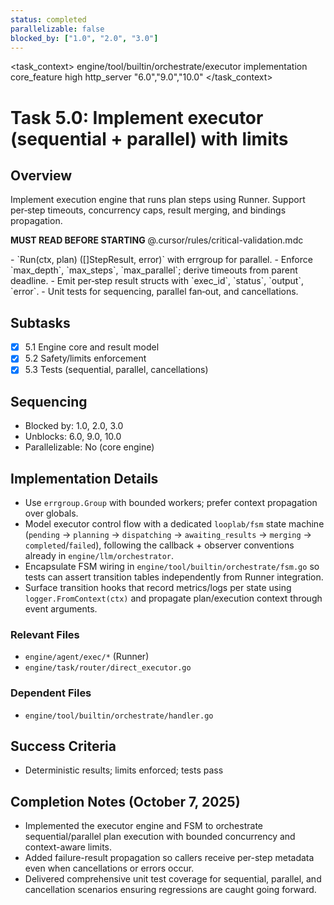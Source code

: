 ```yaml
---
status: completed
parallelizable: false
blocked_by: ["1.0", "2.0", "3.0"]
---
```


<task_context>
<domain>engine/tool/builtin/orchestrate/executor</domain>
<type>implementation</type>
<scope>core_feature</scope>
<complexity>high</complexity>
<dependencies>http_server</dependencies>
<unblocks>"6.0","9.0","10.0"</unblocks>
</task_context>

# Task 5.0: Implement executor (sequential + parallel) with limits

## Overview

Implement execution engine that runs plan steps using Runner. Support per‑step timeouts, concurrency caps, result merging, and bindings propagation.

<critical>**MUST READ BEFORE STARTING** @.cursor/rules/critical-validation.mdc</critical>

<requirements>
- `Run(ctx, plan) ([]StepResult, error)` with errgroup for parallel.
- Enforce `max_depth`, `max_steps`, `max_parallel`; derive timeouts from parent deadline.
- Emit per‑step result structs with `exec_id`, `status`, `output`, `error`.
- Unit tests for sequencing, parallel fan‑out, and cancellations.
</requirements>

## Subtasks

- [x] 5.1 Engine core and result model
- [x] 5.2 Safety/limits enforcement
- [x] 5.3 Tests (sequential, parallel, cancellations)

## Sequencing

- Blocked by: 1.0, 2.0, 3.0
- Unblocks: 6.0, 9.0, 10.0
- Parallelizable: No (core engine)

## Implementation Details

- Use `errgroup.Group` with bounded workers; prefer context propagation over globals.
- Model executor control flow with a dedicated `looplab/fsm` state machine (`pending` → `planning` → `dispatching` → `awaiting_results` → `merging` → `completed`/`failed`), following the callback + observer conventions already in `engine/llm/orchestrator`.
- Encapsulate FSM wiring in `engine/tool/builtin/orchestrate/fsm.go` so tests can assert transition tables independently from Runner integration.
- Surface transition hooks that record metrics/logs per state using `logger.FromContext(ctx)` and propagate plan/execution context through event arguments.

### Relevant Files

- `engine/agent/exec/*` (Runner)
- `engine/task/router/direct_executor.go`

### Dependent Files

- `engine/tool/builtin/orchestrate/handler.go`

## Success Criteria

- Deterministic results; limits enforced; tests pass

## Completion Notes (October 7, 2025)

- Implemented the executor engine and FSM to orchestrate sequential/parallel plan execution with bounded concurrency and context-aware limits.
- Added failure-result propagation so callers receive per-step metadata even when cancellations or errors occur.
- Delivered comprehensive unit test coverage for sequential, parallel, and cancellation scenarios ensuring regressions are caught going forward.
